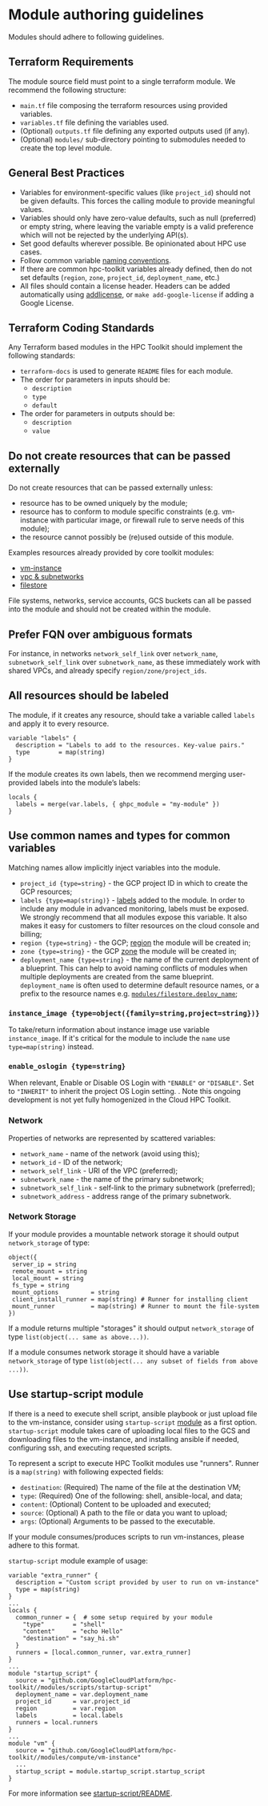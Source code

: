 # Module authoring guidelines

Modules should adhere to following guidelines.

## Terraform Requirements

The module source field must point to a single terraform module. We recommend
the following structure:

* `main.tf` file composing the terraform resources using provided variables.
* `variables.tf` file defining the variables used.
* (Optional) `outputs.tf` file defining any exported outputs used (if any).
* (Optional) `modules/` sub-directory pointing to submodules needed to create the
  top level module.

## General Best Practices

* Variables for environment-specific values (like `project_id`) should not be
  given defaults. This forces the calling module to provide meaningful values.
* Variables should only have zero-value defaults, such as null (preferred) or empty string,
  where leaving the variable empty is a valid preference which will not be
  rejected by the underlying API(s).
* Set good defaults wherever possible. Be opinionated about HPC use cases.
* Follow common variable [naming conventions](#use-common-names-and-types-for-common-variables).
* If there are common hpc-toolkit variables already defined, then do not set defaults (`region`, `zone`, `project_id`, `deployment_name`, etc.)
* All files should contain a license header. Headers can be added automatically using [addlicense](https://github.com/google/addlicense),
  or `make add-google-license` if adding a Google License.

## Terraform Coding Standards

Any Terraform based modules in the HPC Toolkit should implement the following
standards:

* `terraform-docs` is used to generate `README` files for each module.
* The order for parameters in inputs should be:
  * `description`
  * `type`
  * `default`
* The order for parameters in outputs should be:
  * `description`
  * `value`

## Do not create resources that can be passed externally

Do not create resources that can be passed externally unless:
* resource has to be owned uniquely by the module;
* resource has to conform to module specific constraints (e.g. vm-instance with particular image, or firewall rule to serve needs of this module);
* the resource cannot possibly be (re)used outside of this module.

Examples resources already provided by core toolkit modules:

* [vm-instance](https://github.com/GoogleCloudPlatform/hpc-toolkit/tree/main/modules/compute/vm-instance)
* [vpc & subnetworks](https://github.com/GoogleCloudPlatform/hpc-toolkit/tree/main/modules/network)
* [filestore](https://github.com/GoogleCloudPlatform/hpc-toolkit/tree/main/modules/file-system/filestore)

File systems, networks, service accounts, GCS buckets can all be passed into the module and should not be created within the module.

## Prefer FQN over ambiguous formats

For instance, in networks `network_self_link` over `network_name`, `subnetwork_self_link` over `subnetwork_name`, as these immediately work with shared VPCs, and already specify `region/zone/project_ids`.

## All resources should be labeled

The module, if it creates any resource, should take a variable called `labels` and apply it to every resource.

```hcl
variable "labels" {
  description = "Labels to add to the resources. Key-value pairs."
  type        = map(string)
}
```

If the module creates its own labels, then we recommend merging user-provided labels into the module’s labels:

```hcl
locals {
  labels = merge(var.labels, { ghpc_module = "my-module" })
}
```

## Use common names and types for common variables

Matching names allow implicitly inject variables into the module.

* `project_id {type=string}` - the GCP project ID in which to create the GCP resources;
* `labels {type=map(string)}` - [labels](https://cloud.google.com/resource-manager/docs/creating-managing-labels) added to the module. In order to include any module in advanced
  monitoring, labels must be exposed. We strongly recommend that all modules
  expose this variable. It also makes it easy for customers to filter resources on the cloud console and billing;
* `region {type=string}` - the GCP;
  [region](https://cloud.google.com/compute/docs/regions-zones) the module will be created in;
* `zone {type=string}` - the GCP [zone](https://cloud.google.com/compute/docs/regions-zones)
  the module will be created in;
* `deployment_name {type=string}`  - the name of the current deployment of a blueprint. This
  can help to avoid naming conflicts of modules when multiple deployments are
  created from the same blueprint. `deployment_name` is often used to determine default resource names, or a prefix to the resource names e.g. [`modules/filestore.deploy_name`](../modules/file-system/filestore/README.md#inputs);

### `instance_image {type=object({family=string,project=string})}`

To take/return information about instance image use variable `instance_image`. If it's critical for the module to include the `name` use `type=map(string)` instead.

### `enable_oslogin {type=string}`

When relevant, Enable or Disable OS Login with `"ENABLE"` or `"DISABLE"`. Set to `"INHERIT"` to inherit the project OS Login setting. . Note this ongoing development is not yet fully homogenized in the Cloud HPC Toolkit.

### Network

Properties of networks are represented by scattered variables:
* `network_name` - name of the network (avoid using this);
* `network_id` - ID of the network;
* `network_self_link` - URI of the VPC (preferred);
* `subnetwork_name` - the name of the primary subnetwork;
* `subnetwork_self_link` - self-link to the primary subnetwork (preferred);
* `subnetwork_address` - address range of the primary subnetwork.

### Network Storage

If your module provides a mountable network storage it should output `network_storage` of type:

```hcl
object({
 server_ip = string
 remote_mount = string
 local_mount = string
 fs_type = string
 mount_options         = string      
 client_install_runner = map(string) # Runner for installing client
 mount_runner          = map(string) # Runner to mount the file-system
})
```

If a module returns multiple "storages" it should output `network_storage` of type `list(object(... same as above...))`.

If a module consumes network storage it should have a variable `network_storage` of type `list(object(... any subset of fields from above ...))`.

## Use startup-script module

If there is a need to execute shell script, ansible playbook or just upload file to the vm-instance, consider using `startup-script` [module](https://github.com/GoogleCloudPlatform/hpc-toolkit/tree/main/modules/scripts/startup-script) as a first option. `startup-script` module takes care of uploading local files to the GCS and downloading files to the vm-instance, and installing ansible if needed, configuring ssh, and executing requested scripts.

To represent a script to execute HPC Toolkit modules use "runners". Runner is a `map(string)` with following expected fields:

* `destination`: (Required) The name of the file at the destination VM;
* `type`: (Required) One of the following: shell, ansible-local, and data;
* `content`: (Optional) Content to be uploaded and executed;
* `source`: (Optional) A path to the file or data you want to upload;
* `args`: (Optional) Arguments to be passed to the executable.

If your module consumes/produces scripts to run vm-instances, please adhere to this format.

`startup-script` module example of  usage:

```hcl
variable "extra_runner" {
  description = "Custom script provided by user to run on vm-instance"
  type = map(string)
}
...
locals {
  common_runner = {  # some setup required by your module
    "type"        = "shell"
    "content"     = "echo Hello"
    "destination" = "say_hi.sh"
  }
  runners = [local.common_runner, var.extra_runner]
}
...
module "startup_script" {
  source = "github.com/GoogleCloudPlatform/hpc-toolkit//modules/scripts/startup-script"
  deployment_name = var.deployment_name
  project_id      = var.project_id
  region          = var.region
  labels          = local.labels
  runners = local.runners
}
...
module "vm" {
  source = "github.com/GoogleCloudPlatform/hpc-toolkit//modules/compute/vm-instance"
  ...
  startup_script = module.startup_script.startup_script
}
```

For more information see [startup-script/README](https://github.com/GoogleCloudPlatform/hpc-toolkit/tree/main/modules/scripts/startup-script#readme).
